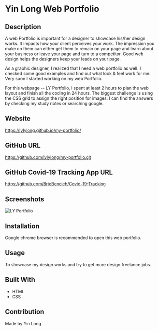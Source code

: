 # Yin Long Web Portfolio

## Description

A web Portfolio is important for a designer to showcase his/her design works. It impacts how your client perceives your work. The impression you make on them can either get them to remain on your page and learn about your business or leave your page and turn to a competitor. Good web design helps the designers keep your leads on your page.

As a graphic designer, I realized that I need a web portfolio as well. I checked some good examples and find out what look & feel work for me. Very soon I started working on my web Portfolio.

For this webpage -- LY Portfolio, I spent at least 2 hours to plan the web layout and finish all the coding in 24 hours. The biggest challenge is using the CSS grid to assign the right position for images. I can find the answers by checking my study notes or searching google.

## Website

https://lylylong.github.io/my-portfolio/

## GitHub URL

https://github.com/lylylong/my-portfolio.git

## GitHub Covid-19 Tracking App URL

https://github.com/BrieBencich/Covid-19-Tracking

## Screenshots

![LY Portfolio](https://user-images.githubusercontent.com/70302749/97098043-ffcfca00-164e-11eb-944b-1bce7a504c39.jpg)
​

## Installation

Google chrome browser is recommended to open this web portfolio.
​

## Usage

To showcase my design works and try to get more design freelance jobs.
​

## Built With

- HTML
- CSS
  ​

## Contribution

Made by Yin Long

